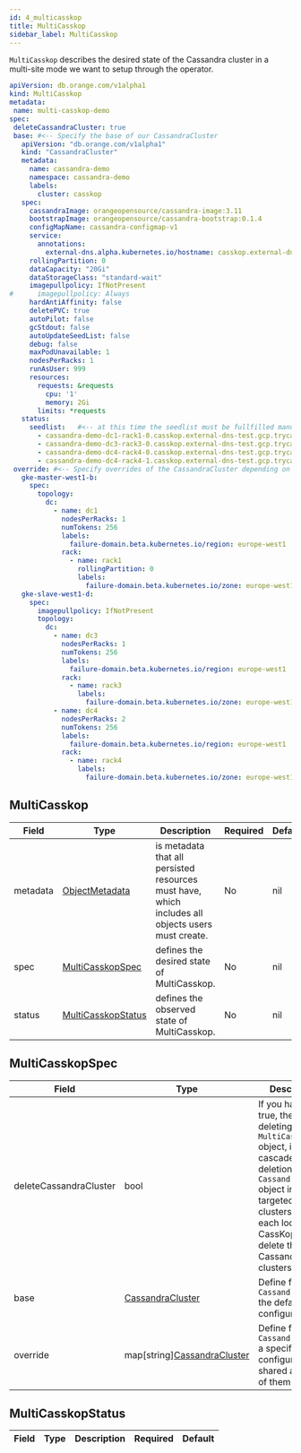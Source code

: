 ```yaml
---
id: 4_multicasskop
title: MultiCasskop
sidebar_label: MultiCasskop
---
```


`MultiCasskop` describes the desired state of the Cassandra cluster in a multi-site mode we want to setup through the operator.
 
 ```yaml
apiVersion: db.orange.com/v1alpha1
kind: MultiCasskop
metadata:
  name: multi-casskop-demo
spec:
  deleteCassandraCluster: true
  base: #<-- Specify the base of our CassandraCluster
    apiVersion: "db.orange.com/v1alpha1"
    kind: "CassandraCluster"
    metadata:
      name: cassandra-demo
      namespace: cassandra-demo
      labels:
        cluster: casskop
    spec:
      cassandraImage: orangeopensource/cassandra-image:3.11
      bootstrapImage: orangeopensource/cassandra-bootstrap:0.1.4
      configMapName: cassandra-configmap-v1
      service:
        annotations:
          external-dns.alpha.kubernetes.io/hostname: casskop.external-dns-test.gcp.trycatchlearn.fr.
      rollingPartition: 0
      dataCapacity: "20Gi"
      dataStorageClass: "standard-wait"
      imagepullpolicy: IfNotPresent
#      imagepullpolicy: Always
      hardAntiAffinity: false
      deletePVC: true
      autoPilot: false
      gcStdout: false
      autoUpdateSeedList: false
      debug: false
      maxPodUnavailable: 1
      nodesPerRacks: 1
      runAsUser: 999
      resources:
        requests: &requests
          cpu: '1'
          memory: 2Gi
        limits: *requests
    status:
      seedlist:   #<-- at this time the seedlist must be fullfilled manually with known predictive name of pods
        - cassandra-demo-dc1-rack1-0.casskop.external-dns-test.gcp.trycatchlearn.fr
        - cassandra-demo-dc3-rack3-0.casskop.external-dns-test.gcp.trycatchlearn.fr
        - cassandra-demo-dc4-rack4-0.casskop.external-dns-test.gcp.trycatchlearn.fr
        - cassandra-demo-dc4-rack4-1.casskop.external-dns-test.gcp.trycatchlearn.fr
  override: #<-- Specify overrides of the CassandraCluster depending on the target kubernetes cluster
    gke-master-west1-b:
      spec:
        topology:
          dc:
            - name: dc1
              nodesPerRacks: 1
              numTokens: 256
              labels:
                failure-domain.beta.kubernetes.io/region: europe-west1
              rack:
                - name: rack1
                  rollingPartition: 0
                  labels:
                    failure-domain.beta.kubernetes.io/zone: europe-west1-b
    gke-slave-west1-d:
      spec:
        imagepullpolicy: IfNotPresent
        topology:
          dc:
            - name: dc3
              nodesPerRacks: 1
              numTokens: 256
              labels:
                failure-domain.beta.kubernetes.io/region: europe-west1
              rack:
                - name: rack3
                  labels:
                    failure-domain.beta.kubernetes.io/zone: europe-west1-d
            - name: dc4
              nodesPerRacks: 2
              numTokens: 256
              labels:
                failure-domain.beta.kubernetes.io/region: europe-west1
              rack:
                - name: rack4
                  labels:
                    failure-domain.beta.kubernetes.io/zone: europe-west1-d
 ```

## MultiCasskop

|Field|Type|Description|Required|Default|
|-----|----|-----------|--------|--------|
|metadata|[ObjectMetadata](https://godoc.org/k8s.io/apimachinery/pkg/apis/meta/v1#ObjectMeta)|is metadata that all persisted resources must have, which includes all objects users must create.|No|nil|
|spec|[MultiCasskopSpec](#multicasskopspec)|defines the desired state of MultiCasskop.|No|nil|
|status|[MultiCasskopStatus](#multicasskopstatus)|defines the observed state of MultiCasskop.|No|nil|

## MultiCasskopSpec

|Field|Type|Description|Required|Default|
|-----|----|-----------|--------|--------|
|deleteCassandraCluster|bool|If you have set to true, then when deleting the `MultiCassKop` object, it will cascade the deletion of the `CassandraCluster` object in the targeted k8s clusters. Then each local CassKop will delete their Cassandra clusters.|Yes|true|
|base|[CassandraCluster](/casskop/docs/6_references/1_cassandra_cluster/1_cassandra_cluster#cassandracluster)|Define for all `CassandraCluster` the default configuration|Yes| - |
|override|map\[string\][CassandraCluster](/casskop/docs/6_references/1_cassandra_cluster/1_cassandra_cluster#cassandracluster)|Define for each `CassandraCluster` a specific configuration not shared across all of them| Yes | -  |

## MultiCasskopStatus

|Field|Type|Description|Required|Default|
|-----|----|-----------|--------|--------|